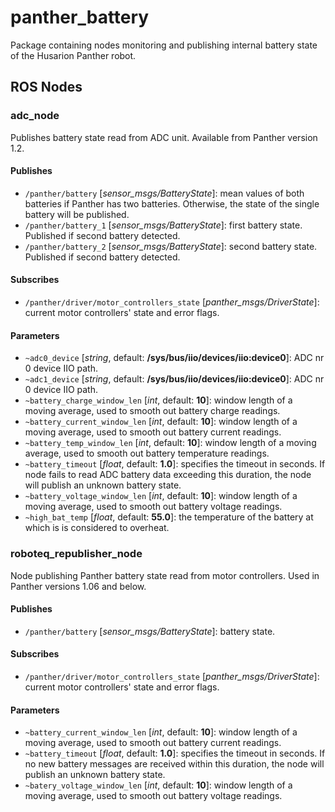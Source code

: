# panther_battery

Package containing nodes monitoring and publishing internal battery state of the Husarion Panther robot.

## ROS Nodes

### adc_node

Publishes battery state read from ADC unit. Available from Panther version 1.2.

#### Publishes

- `/panther/battery` [*sensor_msgs/BatteryState*]: mean values of both batteries if Panther has two batteries. Otherwise, the state of the single battery will be published.
- `/panther/battery_1` [*sensor_msgs/BatteryState*]: first battery state. Published if second battery detected.
- `/panther/battery_2` [*sensor_msgs/BatteryState*]: second battery state. Published if second battery detected.

#### Subscribes

- `/panther/driver/motor_controllers_state` [*panther_msgs/DriverState*]: current motor controllers' state and error flags.

#### Parameters

- `~adc0_device` [*string*, default: **/sys/bus/iio/devices/iio:device0**]: ADC nr 0 device IIO path.
- `~adc1_device` [*string*, default: **/sys/bus/iio/devices/iio:device0**]: ADC nr 0 device IIO path.
- `~battery_charge_window_len` [*int*, default: **10**]: window length of a moving average, used to smooth out battery charge readings.
- `~battery_current_window_len` [*int*, default: **10**]: window length of a moving average, used to smooth out battery current readings.
- `~battery_temp_window_len` [*int*, default: **10**]: window length of a moving average, used to smooth out battery temperature readings.
- `~battery_timeout` [*float*, default: **1.0**]: specifies the timeout in seconds. If node fails to read ADC battery data exceeding this duration, the node will publish an unknown battery state.
- `~battery_voltage_window_len` [*int*, default: **10**]: window length of a moving average, used to smooth out battery voltage readings.
- `~high_bat_temp` [*float*, default: **55.0**]: the temperature of the battery at which is is considered to overheat.

### roboteq_republisher_node

Node publishing Panther battery state read from motor controllers. Used in Panther versions 1.06 and below.

#### Publishes

- `/panther/battery` [*sensor_msgs/BatteryState*]: battery state.

#### Subscribes

- `/panther/driver/motor_controllers_state` [*panther_msgs/DriverState*]: current motor controllers' state and error flags.

#### Parameters

- `~battery_current_window_len` [*int*, default: **10**]: window length of a moving average, used to smooth out battery current readings.
- `~battery_timeout` [*float*, default: **1.0**]: specifies the timeout in seconds. If no new battery messages are received within this duration, the node will publish an unknown battery state.
- `~batery_voltage_window_len` [*int*, default: **10**]: window length of a moving average, used to smooth out battery voltage readings.